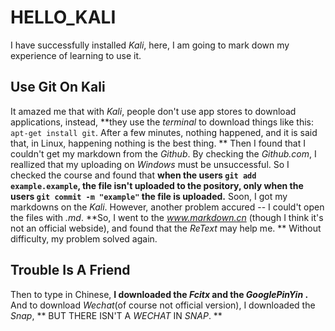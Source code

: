 # HELLO_KALI #

I have successfully installed *Kali*, here, I am going to mark down my experience of learning to use it.



## Use Git On Kali ##

It amazed me that with *Kali*, people don't use app stores to download applications, instead, **they use the *terminal* to download things like this: `apt-get install git`. After a few minutes, nothing happened, and it is said that, in Linux, happening nothing is the best thing. **
Then I found that I couldn't get my markdown from the *Github*. By checking the *Github.com*, I reallized that my uploading on *Windows* must be unsuccessful. So I checked the course and found that **when the users `git add example.example`, the file isn't uploaded to the pository, only when the users `git commit -m "example"` the file is uploaded.**
Soon, I got my markdowns on the *Kali*. However, another problem accured -- I could't open the files with *.md*. **So, I went to the *www.markdown.cn* (though I think it's not an official webside), and found that the *ReText* may help me. ** Without difficulty, my problem solved again.

## Trouble Is A Friend ##
<!-- as today I am to busy and it's late night now, so I am going to cut my markdown for today down.-->
Then to type in Chinese, **I downloaded the *Fcitx* and the *GooglePinYin* .** And to download *Wechat*(of course not official version), I downloaded the *Snap*, ** BUT THERE ISN'T A *WECHAT* IN *SNAP*. **



